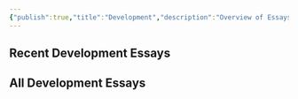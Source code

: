 ```yaml
---
{"publish":true,"title":"Development","description":"Overview of Essays on Development.","tags":["Essays/Development"],"cssclasses":"mado-heading hide-date index-page"}
---
```



## Recent Development Essays



## All Development Essays


